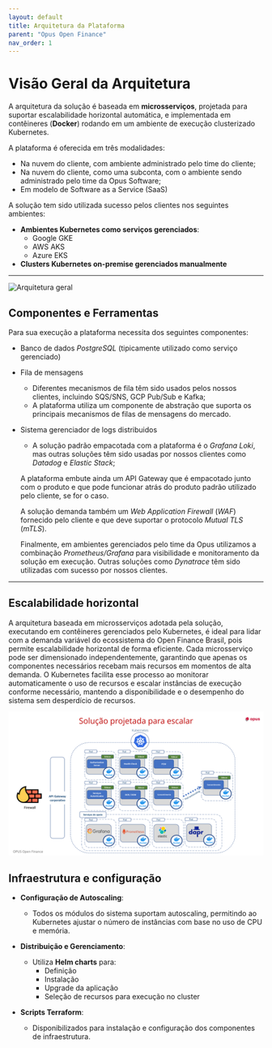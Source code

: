 ```yaml
---
layout: default
title: Arquitetura da Plataforma
parent: "Opus Open Finance"
nav_order: 1
---
```

# Visão Geral da Arquitetura

A arquitetura da solução é baseada em **microsserviços**, projetada para suportar escalabilidade horizontal automática, e implementada em contêineres (**Docker**) rodando em um ambiente de execução clusterizado Kubernetes.

A plataforma é oferecida em três modalidades:

- Na nuvem do cliente, com ambiente administrado pelo time do cliente;
- Na nuvem do cliente, como uma subconta, com o ambiente sendo administrado pelo time da Opus Software;
- Em modelo de Software as a Service (SaaS)

A solução tem sido utilizada sucesso pelos clientes nos seguintes ambientes:

- **Ambientes Kubernetes como serviços gerenciados**:
  - Google GKE
  - AWS AKS
  - Azure EKS
- **Clusters Kubernetes on-premise gerenciados manualmente**

---

![Arquitetura geral](./images/visão_geral.png)

## Componentes e Ferramentas

Para sua execução a plataforma necessita dos seguintes componentes:

- Banco de dados *PostgreSQL* (tipicamente utilizado como serviço gerenciado)
- Fila de mensagens
  - Diferentes mecanismos de fila têm sido usados pelos nossos clientes, incluindo SQS/SNS, GCP Pub/Sub e Kafka;
  - A plataforma utiliza um componente de abstração que suporta os principais mecanismos de filas de mensagens do mercado.
- Sistema gerenciador de logs distribuidos
  - A solução padrão empacotada com a plataforma é o *Grafana Loki*, mas outras soluções têm sido usadas por nossos clientes como *Datadog* e *Elastic Stack*;

  A plataforma embute ainda um API Gateway que é empacotado junto com o produto e que pode funcionar atrás do produto padrão utilizado pelo cliente, se for o caso.

  A solução demanda também um *Web Application Firewall* (*WAF*) fornecido pelo cliente e que deve suportar o protocolo *Mutual TLS* (*mTLS*).

  Finalmente, em ambientes gerenciados pelo time da Opus utilizamos a combinação *Prometheus/Grafana* para visibilidade e monitoramento da solução em execução. Outras soluções como *Dynatrace* têm sido utilizadas com sucesso por nossos clientes.

---

## Escalabilidade horizontal

A arquitetura baseada em microsserviços adotada pela solução, executando em contêineres gerenciados pelo Kubernetes, é ideal para lidar com a demanda variável do ecossistema do Open Finance Brasil, pois permite escalabilidade horizontal de forma eficiente. Cada microsserviço pode ser dimensionado independentemente, garantindo que apenas os componentes necessários recebam mais recursos em momentos de alta demanda. O Kubernetes facilita esse processo ao monitorar automaticamente o uso de recursos e escalar instâncias de execução conforme necessário, mantendo a disponibilidade e o desempenho do sistema sem desperdício de recursos.

![Arquitetura voltada para escalabilidade](./images/arquitetura_pods.png)

## Infraestrutura e configuração

- **Configuração de Autoscaling**:
  - Todos os módulos do sistema suportam autoscaling, permitindo ao Kubernetes ajustar o número de instâncias com base no uso de CPU e memória.

- **Distribuição e Gerenciamento**:
  - Utiliza **Helm charts** para:
    - Definição
    - Instalação
    - Upgrade da aplicação
    - Seleção de recursos para execução no cluster

- **Scripts Terraform**:
  - Disponibilizados para instalação e configuração dos componentes de infraestrutura.
